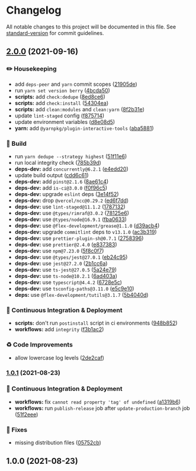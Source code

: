 # Changelog

All notable changes to this project will be documented in this file. See [standard-version](https://github.com/conventional-changelog/standard-version) for commit guidelines.

## [2.0.0](https://github.com/flex-development/log/compare/v1.0.1...v2.0.0) (2021-09-16)


### :pencil2: Housekeeping

* add `deps-peer` and `yarn` commit scopes ([21905de](https://github.com/flex-development/log/commit/21905def9c8569ad255759ee677fcbb6bd9a7ca2))
* run `yarn set version berry` ([4bcda50](https://github.com/flex-development/log/commit/4bcda50edbd75f013a6114edd7b9a6b5d6ff947e))
* **scripts:** add `check:dedupe` ([8ed8ce6](https://github.com/flex-development/log/commit/8ed8ce6a8fc510d3e8171812a26f9e2fc79dcb49))
* **scripts:** add `check:install` ([54304ea](https://github.com/flex-development/log/commit/54304eaa1e9284052a4296a6de79e9d2555641f0))
* **scripts:** add `clean:modules` and `clean:yarn` ([8f2b31e](https://github.com/flex-development/log/commit/8f2b31e6125494a9d8bec60f4b7f050315880a2d))
* update `lint-staged` config ([f875714](https://github.com/flex-development/log/commit/f87571445c8e1d5b3373b17fd2020641fec916d6))
* update environment variables ([d8e08d5](https://github.com/flex-development/log/commit/d8e08d509f10e32c129c6abf7bba876853b8883b))
* **yarn:** add `@yarnpkg/plugin-interactive-tools` ([aba5881](https://github.com/flex-development/log/commit/aba588102e332ca29dcd1383684b74a32992dda3))


### :hammer: Build

* run `yarn dedupe --strategy highest` ([51f11e6](https://github.com/flex-development/log/commit/51f11e62678938b77aeaa83aaa2372e3c8bd81d0))
* run local integrity check ([785b39d](https://github.com/flex-development/log/commit/785b39d5e78469eca2726358b6659c06d0bd0ab6))
* **deps-dev:** add `concurrently@6.2.1` ([e4edd20](https://github.com/flex-development/log/commit/e4edd208ca0aaf32dd41b5396b9cb8b6d4fd0341))
* update build output ([cdd6c61](https://github.com/flex-development/log/commit/cdd6c614b6eec8a62232068b8a1805f82485ce93))
* **deps-dev:** add `pinst@2.1.6` ([8ae61c4](https://github.com/flex-development/log/commit/8ae61c4422e4f65f627411e728b126cd11bb930f))
* **deps-dev:** add `is-ci@3.0.0` ([f0f96c5](https://github.com/flex-development/log/commit/f0f96c569e59e77ed026dae574d93f0e2197663d))
* **deps-dev:** upgrade `eslint` deps ([3e14f52](https://github.com/flex-development/log/commit/3e14f525fd6a94971ef2065b4bee13099865c559))
* **deps-dev:** drop `@vercel/ncc@0.29.2` ([ed6f7dd](https://github.com/flex-development/log/commit/ed6f7dd233b98cb0d4c7899475ded0f5ee3abcc0))
* **deps-dev:** use `lint-staged@11.1.2` ([1787132](https://github.com/flex-development/log/commit/1787132236379470bff038f8dab760db566ff0f5))
* **deps-dev:** use `@types/rimraf@3.0.2` ([78125e6](https://github.com/flex-development/log/commit/78125e603b12d73b95e6a56a79159f40e80d7ded))
* **deps-dev:** use `@types/node@16.9.1` ([fba0633](https://github.com/flex-development/log/commit/fba06331a2b7c6a30005e9bdb6673e759fbe612f))
* **deps-dev:** use `@flex-development/grease@1.1.0` ([d39acb4](https://github.com/flex-development/log/commit/d39acb4df247665fa72d4a470881736bca403dbd))
* **deps-dev:** upgrade `commitlint` deps to `v13.1.0` ([ac3b319](https://github.com/flex-development/log/commit/ac3b3197d79e2ccb41cc3cb48ec4d5baaa51af5c))
* **deps-dev:** use `prettier-plugin-sh@0.7.1` ([2758396](https://github.com/flex-development/log/commit/2758396109c308432bae280b191a0b2a8da897c5))
* **deps-dev:** use `prettier@2.4.0` ([e837383](https://github.com/flex-development/log/commit/e837383d5ae9389530f334244fd53ac4cf028867))
* **deps-dev:** use `npm@7.23.0` ([5f8c0f7](https://github.com/flex-development/log/commit/5f8c0f703a574386d588b71979cbe8754eea917c))
* **deps-dev:** use `@types/jest@27.0.1` ([eb24c95](https://github.com/flex-development/log/commit/eb24c952055ef892dccac11081e243e3a62bffb6))
* **deps-dev:** use `jest@27.2.0` ([2b1cc6a](https://github.com/flex-development/log/commit/2b1cc6a327ec58e40180f5ea1dc920e9b6506066))
* **deps-dev:** use `ts-jest@27.0.5` ([5a24e79](https://github.com/flex-development/log/commit/5a24e797e9d735ba4f455c49e83dc148bd20f854))
* **deps-dev:** use `ts-node@10.2.1` ([6ad403a](https://github.com/flex-development/log/commit/6ad403ad9f58b3423112baddd95ae5e00789cbd9))
* **deps-dev:** use `typescript@4.4.2` ([6728e5c](https://github.com/flex-development/log/commit/6728e5cb2baca44b9f37c639fc2acfc2ae178889))
* **deps-dev:** use `tsconfig-paths@3.11.0` ([e5c9e10](https://github.com/flex-development/log/commit/e5c9e10f329d0621a6b39200c1545dbbe9fedee3))
* **deps:**  use `@flex-development/tutils@3.1.7` ([5b4040d](https://github.com/flex-development/log/commit/5b4040d222750090fef4c2c01cac502232f63ad1))


### :truck: Continuous Integration & Deployment

* **scripts:** don't run `postinstall` script in ci environments ([948b852](https://github.com/flex-development/log/commit/948b8521f3e33b374398a5f9fb1a14df15064dcf))
* **workflows:** add `integrity` ([f3b1ac2](https://github.com/flex-development/log/commit/f3b1ac2a2e8961d08634974ad108d86b2b055061))


### :recycle: Code Improvements

* allow lowercase log levels ([2de2caf](https://github.com/flex-development/log/commit/2de2cafa4605e8fb24d6aeeac0424748abdeffb5))


### [1.0.1](https://github.com/flex-development/log/compare/v1.0.0...v1.0.1) (2021-08-23)


### :truck: Continuous Integration & Deployment

* **workflows:** fix `cannot read property 'tag' of undefined` ([a1319b6](https://github.com/flex-development/log/commit/a1319b6f5661f3cb8c5e4e84d9b1cc1294d61ad1))
* **workflows:** run `publish-release` job after `update-production-branch` job ([51f2eee](https://github.com/flex-development/log/commit/51f2eee270449d7a97a6db3f2b0d9ac1a96093d7))


### :bug: Fixes

* missing distribution files ([05752cb](https://github.com/flex-development/log/commit/05752cbb58fb93cbbe4e1de2ca8ee1f04e3327d9))

## 1.0.0 (2021-08-23)
